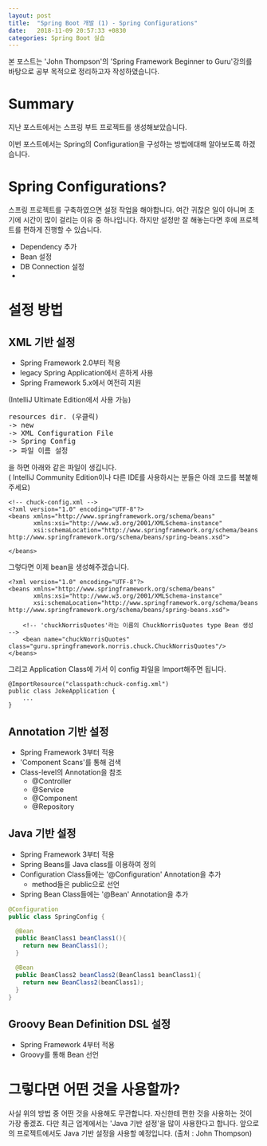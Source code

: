 ```yaml
---
layout: post
title:  "Spring Boot 개발 (1) - Spring Configurations"
date:   2018-11-09 20:57:33 +0830
categories: Spring Boot 실습
---
```


본 포스트는 'John Thompson'의 'Spring Framework Beginner to Guru'강의를 바탕으로 공부 목적으로 정리하고자 작성하였습니다.

# Summary
지난 포스트에서는 스프링 부트 프로젝트를 생성해보았습니다. 

이번 포스트에서는 Spring의 Configuration을 구성하는 방법에대해 알아보도록 하겠습니다.

# Spring Configurations?
스프링 프로젝트를 구축하였으면 설정 작업을 해야합니다. 여간 귀찮은 일이 아니며 초기에 시간이 많이 걸리는 이유 중 하나입니다. 하지만 설정만 잘 해놓는다면 후에 프로젝트를 편하게 진행할 수 있습니다.
- Dependency 추가
- Bean 설정
- DB Connection 설정
- 

# 설정 방법
## XML 기반 설정
- Spring Framework 2.0부터 적용
- legacy Spring Application에서 흔하게 사용
- Spring Framework 5.x에서 여전히 지원

(IntelliJ Ultimate Edition에서 사용 가능)  
<pre>
resources dir. (우클릭) 
-> new 
-> XML Configuration File 
-> Spring Config 
-> 파일 이름 설정
</pre>
을 하면 아래와 같은 파일이 생깁니다.  
( IntelliJ Community Edition이나 다른 IDE를 사용하시는 분들은 아래 코드를 복붙해주세요)
```
<!-- chuck-config.xml -->
<?xml version="1.0" encoding="UTF-8"?>
<beans xmlns="http://www.springframework.org/schema/beans"
       xmlns:xsi="http://www.w3.org/2001/XMLSchema-instance"
       xsi:schemaLocation="http://www.springframework.org/schema/beans http://www.springframework.org/schema/beans/spring-beans.xsd">

</beans>
```

그렇다면 이제 bean을 생성해주겠습니다. 

```
<?xml version="1.0" encoding="UTF-8"?>
<beans xmlns="http://www.springframework.org/schema/beans"
       xmlns:xsi="http://www.w3.org/2001/XMLSchema-instance"
       xsi:schemaLocation="http://www.springframework.org/schema/beans http://www.springframework.org/schema/beans/spring-beans.xsd">

    <!-- 'chuckNorrisQuotes'라는 이름의 ChuckNorrisQuotes type Bean 생성 -->
    <bean name="chuckNorrisQuotes" class="guru.springframework.norris.chuck.ChuckNorrisQuotes"/>
</beans>
```

그리고 Application Class에 가서 이 config 파일을 Import해주면 됩니다.

```
@ImportResource("classpath:chuck-config.xml")
public class JokeApplication {
    ...
}
```

## Annotation 기반 설정
- Spring Framework 3부터 적용
- 'Component Scans'를 통해 검색
- Class-level의 Annotation을 참조
    - @Controller
    - @Service
    - @Component
    - @Repository

## Java 기반 설정
- Spring Framework 3부터 적용
- Spring Beans를 Java class를 이용하여 정의
- Configuration Class들에는 '@Configuration' Annotation을 추가
    - method들은 public으로 선언
- Spring Bean Class들에는 '@Bean' Annotation을 추가

```java
@Configuration
public class SpringConfig {

  @Bean
  public BeanClass1 beanClass1(){
    return new BeanClass1();
  }

  @Bean
  public BeanClass2 beanClass2(BeanClass1 beanClass1){
    return new BeanClass2(beanClass1);
  }
}
```

## Groovy Bean Definition DSL 설정
- Spring Framework 4부터 적용
- Groovy를 통해 Bean 선언


# 그렇다면 어떤 것을 사용할까?
사실 위의 방법 중 어떤 것을 사용해도 무관합니다. 자신한테 편한 것을 사용하는 것이 가장 좋겠죠.
다만 최근 업계에서는 'Java 기반 설정'을 많이 사용한다고 합니다. 앞으로의 프로젝트에서도 Java 기반 설정을 사용할 예정입니다.
(출처 : John Thompson)






